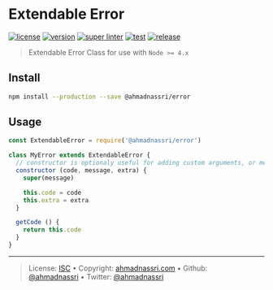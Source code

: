 # Extendable Error 

[![license][license-image]][license-url]
[![version][npm-image]][npm-url]
[![super linter][super-linter-image]][super-linter-url]
[![test][test-image]][test-url]
[![release][release-image]][release-url]

[license-url]: LICENSE
[license-image]: https://img.shields.io/github/license/ahmadnassri/node-error.svg?logo=circleci

[npm-url]: https://www.npmjs.com/package/@ahmadnassri/error
[npm-image]: https://img.shields.io/npm/v/@ahmadnassri/error.svg?logo=npm

[super-linter-url]: https://github.com/ahmadnassri/node-error/actions?query=workflow%3Asuper-linter
[super-linter-image]: https://github.com/ahmadnassri/node-error/workflows/super-linter/badge.svg

[test-url]: https://github.com/ahmadnassri/node-error/actions?query=workflow%3Atest
[test-image]: https://github.com/ahmadnassri/node-error/workflows/test/badge.svg

[release-url]: https://github.com/ahmadnassri/node-error/actions?query=workflow%3Arelease
[release-image]: https://github.com/ahmadnassri/node-error/workflows/release/badge.svg


> Extendable Error Class for use with `Node >= 4.x`

## Install

```bash
npm install --production --save @ahmadnassri/error
```

## Usage

```js
const ExtendableError = require('@ahmadnassri/error')

class MyError extends ExtendableError {
  // constructor is optionaly useful for adding custom arguments, or methods:
  constructor (code, message, extra) {
    super(message)

    this.code = code
    this.extra = extra
  }

  getCode () {
    return this.code
  }
}
```

----
> License: [ISC][license-url] &bull; 
> Copyright: [ahmadnassri.com](https://www.ahmadnassri.com) &bull; 
> Github: [@ahmadnassri](https://github.com/ahmadnassri) &bull; 
> Twitter: [@ahmadnassri](https://twitter.com/ahmadnassri)

[license-url]: http://choosealicense.com/licenses/isc/
[license-image]: https://img.shields.io/github/license/ahmadnassri/node-error.svg?style=flat-square

[travis-url]: https://travis-ci.org/ahmadnassri/node-error
[travis-image]: https://img.shields.io/travis/ahmadnassri/node-error.svg?style=flat-square

[npm-url]: https://www.npmjs.com/package/node-error
[npm-version]: https://img.shields.io/npm/v/node-error.svg?style=flat-square
[npm-downloads]: https://img.shields.io/npm/dm/node-error.svg?style=flat-square

[codeclimate-url]: https://codeclimate.com/github/ahmadnassri/node-error
[codeclimate-coverage]: https://api.codeclimate.com/v1/badges/2a5d985933028c4fc4c6/test_coverage?style=flat-square
